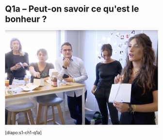 # Q1a – Peut-on savoir ce qu'est le bonheur ?

![](https://github.com/eyssette/images/blob/main/img/chief-happiness-officer.jpeg?raw=true)

[diapo:s1-ch1-q1a]